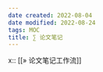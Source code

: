 ```yaml
---
date created: 2022-08-04
date modified: 2022-08-24
tags: MOC
title: ∑ 论文笔记
---
```


x:: [[» 论文笔记工作流]]
